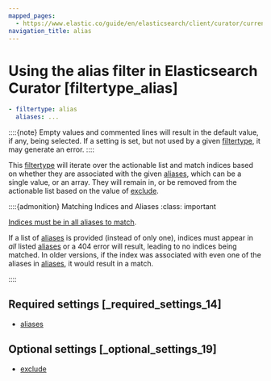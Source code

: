 ```yaml
---
mapped_pages:
  - https://www.elastic.co/guide/en/elasticsearch/client/curator/current/filtertype_alias.html
navigation_title: alias
---
```


# Using the alias filter in Elasticsearch Curator [filtertype_alias]

```yaml
- filtertype: alias
  aliases: ...
```

::::{note}
Empty values and commented lines will result in the default value, if any, being selected.  If a setting is set, but not used by a given [filtertype](/reference/filtertype.md), it may generate an error.
::::


This [filtertype](/reference/filtertype.md) will iterate over the actionable list and match indices based on whether they are associated with the given [aliases](/reference/fe_aliases.md), which can be a single value, or an array.  They will remain in, or be removed from the actionable list based on the value of [exclude](/reference/fe_exclude.md).

::::{admonition} Matching Indices and Aliases
:class: important

[Indices must be in all aliases to match](https://www.elastic.co/guide/en/elasticsearch/reference/5.5/breaking-changes-5.5.html#breaking_55_rest_changes).

If a list of [aliases](/reference/fe_aliases.md) is provided (instead of only one), indices must appear in *all* listed [aliases](/reference/fe_aliases.md) or a 404 error will result, leading to no indices being matched. In older versions, if the index was associated with even one of the aliases in [aliases](/reference/fe_aliases.md), it would result in a match.

::::


## Required settings [_required_settings_14]

* [aliases](/reference/fe_aliases.md)


## Optional settings [_optional_settings_19]

* [exclude](/reference/fe_exclude.md)


